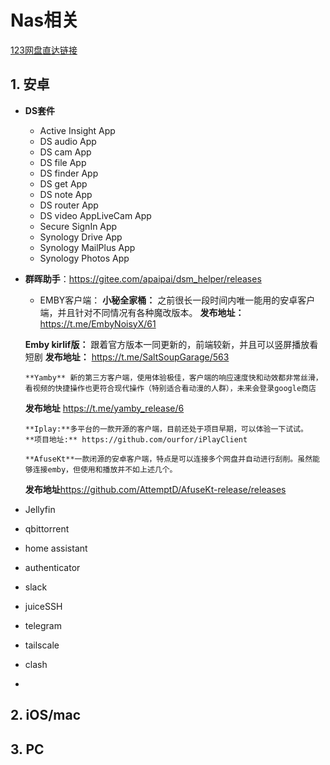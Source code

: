 # Nas相关

[123网盘直达链接](https://www.123pan.com/s/wgO8Vv-xdKP3.html)
## 1. 安卓
- **DS套件**
    - Active Insight App
    - DS audio App
    - DS cam App
    - DS file App
    - DS finder App
    - DS get App
    - DS note App
    - DS router App
    - DS video AppLiveCam App
    - Secure SignIn App
    - Synology Drive App
    - Synology MailPlus App
    - Synology Photos App
- **群晖助手**：https://gitee.com/apaipai/dsm_helper/releases
    - EMBY客户端：
     **小秘全家桶：** 之前很长一段时间内唯一能用的安卓客户端，并且针对不同情况有各种魔改版本。
      **发布地址：** https://t.me/EmbyNoisyX/61
      
     **Emby kirlif版：** 跟着官方版本一同更新的，前端较新，并且可以竖屏播放看短剧
      **发布地址：** https://t.me/SaltSoupGarage/563
  
      **Yamby** 新的第三方客户端，使用体验极佳，客户端的响应速度快和动效都非常丝滑，看视频的快捷操作也更符合现代操作（特别适合看动漫的人群），未来会登录google商店
     **发布地址** https://t.me/yamby_release/6
  
      **Iplay:**多平台的一款开源的客户端，目前还处于项目早期，可以体验一下试试。
      **项目地址:** https://github.com/ourfor/iPlayClient
  
      **AfuseKt**一款闭源的安卓客户端，特点是可以连接多个网盘并自动进行刮削。虽然能够连接emby，但使用和播放并不如上述几个。
     **发布地址**https://github.com/AttemptD/AfuseKt-release/releases
- Jellyfin
- qbittorrent
- home assistant
- authenticator
- slack
- juiceSSH
- telegram
- tailscale
- clash
- 
## 2. iOS/mac
## 3. PC
